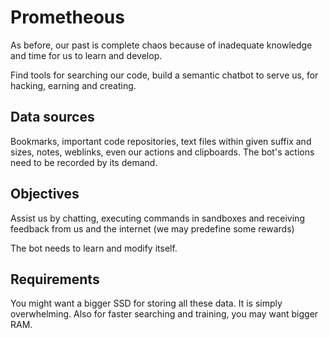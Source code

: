 # Prometheous

As before, our past is complete chaos because of inadequate knowledge and time for us to learn and develop.

Find tools for searching our code, build a semantic chatbot to serve us, for hacking, earning and creating.

## Data sources

Bookmarks, important code repositories, text files within given suffix and sizes, notes, weblinks, even our actions and clipboards. The bot's actions need to be recorded by its demand.

## Objectives

Assist us by chatting, executing commands in sandboxes and receiving feedback from us and the internet (we may predefine some rewards)

The bot needs to learn and modify itself.

## Requirements

You might want a bigger SSD for storing all these data. It is simply overwhelming. Also for faster searching and training, you may want bigger RAM.
